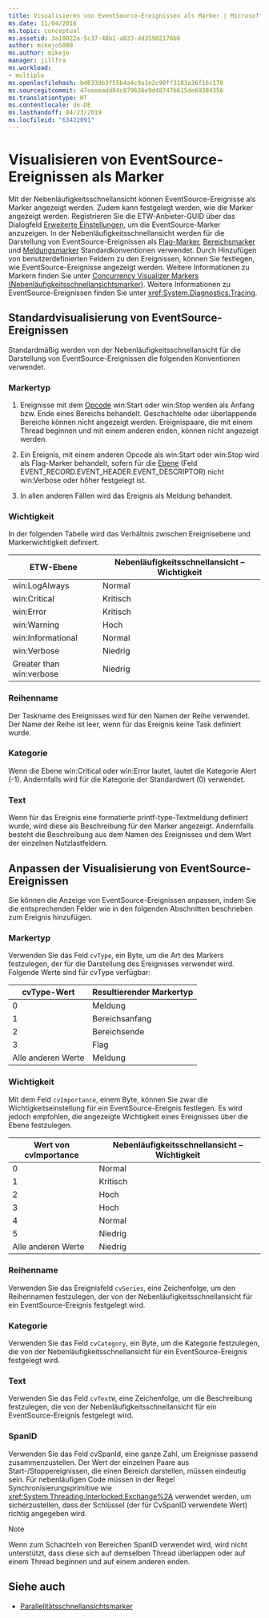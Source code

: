 ```yaml
---
title: Visualisieren von EventSource-Ereignissen als Marker | Microsoft-Dokumentation
ms.date: 11/04/2016
ms.topic: conceptual
ms.assetid: 3a10022a-5c37-48b1-a833-dd35902176b6
author: mikejo5000
ms.author: mikejo
manager: jillfra
ms.workload:
- multiple
ms.openlocfilehash: bd6339b3f55b4a4c9a1e2c90ff3183a36f16c178
ms.sourcegitcommit: 47eeeeadd84c879636e9d48747b615de69384356
ms.translationtype: HT
ms.contentlocale: de-DE
ms.lasthandoff: 04/23/2019
ms.locfileid: "63422091"
---
```

# <a name="visualize-eventsource-events-as-markers"></a>Visualisieren von EventSource-Ereignissen als Marker
Mit der Nebenläufigkeitsschnellansicht können EventSource-Ereignisse als Marker angezeigt werden. Zudem kann festgelegt werden, wie die Marker angezeigt werden. Registrieren Sie die ETW-Anbieter-GUID über das Dialogfeld [Erweiterte Einstellungen](../profiling/advanced-settings-dialog-box-concurrency-visualizer.md), um die EventSource-Marker anzuzeigen. In der Nebenläufigkeitsschnellansicht werden für die Darstellung von EventSource-Ereignissen als [Flag-Marker](../profiling/flag-markers.md), [Bereichsmarker](../profiling/span-markers.md) und [Meldungsmarker](../profiling/message-markers.md) Standardkonventionen verwendet. Durch Hinzufügen von benutzerdefinierten Feldern zu den Ereignissen, können Sie festlegen, wie EventSource-Ereignisse angezeigt werden. Weitere Informationen zu Markern finden Sie unter [Concurrency Visualizer Markers (Nebenläufigkeitsschnellansichtsmarker)](../profiling/concurrency-visualizer-markers.md). Weitere Informationen zu EventSource-Ereignissen finden Sie unter <xref:System.Diagnostics.Tracing>.

## <a name="default-visualization-of-eventsource-events"></a>Standardvisualisierung von EventSource-Ereignissen
 Standardmäßig werden von der Nebenläufigkeitsschnellansicht für die Darstellung von EventSource-Ereignissen die folgenden Konventionen verwendet.

### <a name="marker-type"></a>Markertyp

1. Ereignisse mit dem [Opcode](/windows/desktop/WES/eventmanifestschema-opcodetype-complextype) win:Start oder win:Stop werden als Anfang bzw. Ende eines Bereichs behandelt.  Geschachtelte oder überlappende Bereiche können nicht angezeigt werden. Ereignispaare, die mit einem Thread beginnen und mit einem anderen enden, können nicht angezeigt werden.

2. Ein Ereignis, mit einem anderen Opcode als win:Start oder win:Stop wird als Flag-Marker behandelt, sofern für die [Ebene](/windows/desktop/WES/defining-severity-levels) (Feld EVENT_RECORD.EVENT_HEADER.EVENT_DESCRIPTOR) nicht win:Verbose oder höher festgelegt ist.

3. In allen anderen Fällen wird das Ereignis als Meldung behandelt.

### <a name="importance"></a>Wichtigkeit
 In der folgenden Tabelle wird das Verhältnis zwischen Ereignisebene und Markerwichtigkeit definiert.

|ETW-Ebene|Nebenläufigkeitsschnellansicht – Wichtigkeit|
|---------------|---------------------------------------|
|win:LogAlways|Normal|
|win:Critical|Kritisch|
|win:Error|Kritisch|
|win:Warning|Hoch|
|win:Informational|Normal|
|win:Verbose|Niedrig|
|Greater than win:verbose|Niedrig|

### <a name="series-name"></a>Reihenname
 Der Taskname des Ereignisses wird für den Namen der Reihe verwendet. Der Name der Reihe ist leer, wenn für das Ereignis keine Task definiert wurde.

### <a name="category"></a>Kategorie
 Wenn die Ebene win:Critical oder win:Error lautet, lautet die Kategorie Alert (-1). Andernfalls wird für die Kategorie der Standardwert (0) verwendet.

### <a name="text"></a>Text
 Wenn für das Ereignis eine formatierte printf-type-Textmeldung definiert wurde, wird diese als Beschreibung für den Marker angezeigt. Andernfalls besteht die Beschreibung aus dem Namen des Ereignisses und dem Wert der einzelnen Nutzlastfeldern.

## <a name="customize-visualization-of-eventsource-events"></a>Anpassen der Visualisierung von EventSource-Ereignissen
 Sie können die Anzeige von EventSource-Ereignissen anpassen, indem Sie die entsprechenden Felder wie in den folgenden Abschnitten beschrieben zum Ereignis hinzufügen.

### <a name="marker-type"></a>Markertyp
 Verwenden Sie das Feld `cvType`, ein Byte, um die Art des Markers festzulegen, der für die Darstellung des Ereignisses verwendet wird. Folgende Werte sind für cvType verfügbar:

|cvType-Wert|Resultierender Markertyp|
|------------------|---------------------------|
|0|Meldung|
|1|Bereichsanfang|
|2|Bereichsende|
|3|Flag|
|Alle anderen Werte|Meldung|

### <a name="importance"></a>Wichtigkeit
 Mit dem Feld `cvImportance`, einem Byte, können Sie zwar die Wichtigkeitseinstellung für ein EventSource-Ereignis festlegen. Es wird jedoch empfohlen, die angezeigte Wichtigkeit eines Ereignisses über die Ebene festzulegen.

|Wert von cvImportance|Nebenläufigkeitsschnellansicht – Wichtigkeit|
|------------------------|---------------------------------------|
|0|Normal|
|1|Kritisch|
|2|Hoch|
|3|Hoch|
|4|Normal|
|5|Niedrig|
|Alle anderen Werte|Niedrig|

### <a name="series-name"></a>Reihenname
 Verwenden Sie das Ereignisfeld `cvSeries`, eine Zeichenfolge, um den Reihennamen festzulegen, der von der Nebenläufigkeitsschnellansicht für ein EventSource-Ereignis festgelegt wird.

### <a name="category"></a>Kategorie
 Verwenden Sie das Feld `cvCategory`, ein Byte, um die Kategorie festzulegen, die von der Nebenläufigkeitsschnellansicht für ein EventSource-Ereignis festgelegt wird.

### <a name="text"></a>Text
 Verwenden Sie das Feld `cvTextW`, eine Zeichenfolge, um die Beschreibung festzulegen, die von der Nebenläufigkeitsschnellansicht für ein EventSource-Ereignis festgelegt wird.

### <a name="spanid"></a>SpanID
 Verwenden Sie das Feld cvSpanId, eine ganze Zahl, um Ereignisse passend zusammenzustellen. Der Wert der einzelnen Paare aus Start-/Stoppereignissen, die einen Bereich darstellen, müssen eindeutig sein. Für nebenläufigen Code müssen in der Regel Synchronisierungsprimitive wie <xref:System.Threading.Interlocked.Exchange%2A> verwendet werden, um sicherzustellen, dass der Schlüssel (der für CvSpanID verwendete Wert) richtig angegeben wird.

> [!NOTE]
> Wenn zum Schachteln von Bereichen SpanID verwendet wird, wird nicht unterstützt, dass diese sich auf demselben Thread überlappen oder auf einem Thread beginnen und auf einem anderen enden.

## <a name="see-also"></a>Siehe auch
- [Parallelitätsschnellansichtsmarker](../profiling/concurrency-visualizer-markers.md)